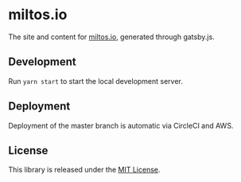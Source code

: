 # miltos.io
The site and content for [miltos.io](https://miltos.io), generated through gatsby.js.

## Development

Run `yarn start` to start the local development server.

## Deployment

Deployment of the master branch is automatic via CircleCI and AWS.

## License

This library is released under the [MIT License](LICENSE).
